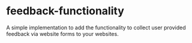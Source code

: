 # feedback-functionality
A simple implementation to add the functionality to collect user provided feedback via website forms to your websites.

